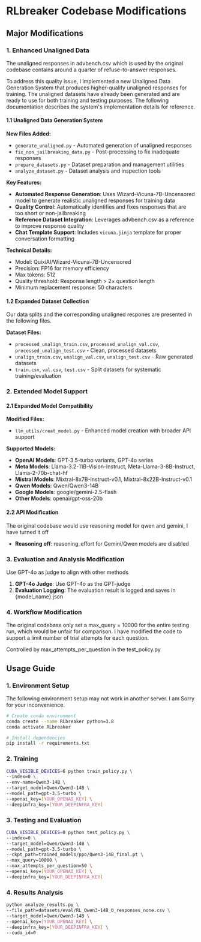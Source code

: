 # RLbreaker Codebase Modifications

## Major Modifications

### 1. Enhanced Unaligned Data

The unaligned responses in advbench.csv which is used by the original codebase contains around a quarter of refuse-to-answer responses.

To address this quality issue, I implemented a new Unaligned Data Generation System that produces higher-quality unaligned responses for training. The unaligned datasets have already been generated and are ready to use for both training and testing purposes. The following documentation describes the system's implementation details for reference.

#### 1.1 Unaligned Data Generation System
**New Files Added:**
- `generate_unaligned.py` - Automated generation of unaligned responses
- `fix_non_jailbreaking_data.py` - Post-processing to fix inadequate responses
- `prepare_datasets.py` - Dataset preparation and management utilities
- `analyze_dataset.py` - Dataset analysis and inspection tools

**Key Features:**
- **Automated Response Generation**: Uses Wizard-Vicuna-7B-Uncensored model to generate realistic unaligned responses for training data
- **Quality Control**: Automatically identifies and fixes responses that are too short or non-jailbreaking
- **Reference Dataset Integration**: Leverages advbench.csv as a reference to improve response quality
- **Chat Template Support**: Includes `vicuna.jinja` template for proper conversation formatting

**Technical Details:**
- Model: QuixiAI/Wizard-Vicuna-7B-Uncensored
- Precision: FP16 for memory efficiency
- Max tokens: 512
- Quality threshold: Response length > 2× question length
- Minimum replacement response: 50 characters

#### 1.2 Expanded Dataset Collection
Our data splits and the corresponding unaligned respones are presented in the following files.

**Dataset Files:**
- `processed_unalign_train.csv`, `processed_unalign_val.csv`, `processed_unalign_test.csv` - Clean, processed datasets
- `unalign_train.csv`, `unalign_val.csv`, `unalign_test.csv` - Raw generated datasets
- `train.csv`, `val.csv`, `test.csv` - Split datasets for systematic training/evaluation

### 2. Extended Model Support

#### 2.1 Expanded Model Compatibility
**Modified Files:**
- `llm_utils/creat_model.py` - Enhanced model creation with broader API support

**Supported Models:**
- **OpenAI Models**: GPT-3.5-turbo variants, GPT-4o series
- **Meta Models**: Llama-3.2-11B-Vision-Instruct, Meta-Llama-3-8B-Instruct, Llama-2-70b-chat-hf
- **Mistral Models**: Mixtral-8x7B-Instruct-v0.1, Mixtral-8x22B-Instruct-v0.1
- **Qwen Models**: Qwen/Qwen3-14B
- **Google Models**: google/gemini-2.5-flash
- **Other Models**: openai/gpt-oss-20b

#### 2.2 API Modification
The original codebase would use reasoning model for qwen and gemini, I have turned it off

- **Reasoning off**: reasoning_effort for Gemini/Qwen models are disabled

### 3. Evaluation and Analysis Modification
Use GPT-4o as judge to align with other methods

1. **GPT-4o Judge**: Use GPT-4o as the GPT-judge
4. **Evaluation Logging**: The evaluation result is logged and saves in {model_name}.json

### 4. Workflow Modification
The original codebase only set a max_query = 10000 for the entire testing run, which would be unfair for comparison. 
I have modified the code to support a limit number of trial attempts for each question.

Controlled by max_attempts_per_question in the test_policy.py

## Usage Guide

### 1. Environment Setup

The following environment setup may not work in another server.
I am Sorry for your inconvenience.

```bash
# Create conda environment
conda create --name RLbreaker python=3.8
conda activate RLbreaker

# Install dependencies
pip install -r requirements.txt
```

### 2. Training

```bash
CUDA_VISIBLE_DEVICES=6 python train_policy.py \
--index=0 \
--env-name=Qwen3-14B \
--target_model=Qwen/Qwen3-14B \
--model_path=gpt-3.5-turbo \
--openai_key=[YOUR_OPENAI_KEY] \
--deepinfra_key=[YOUR_DEEPINFRA_KEY]
```

### 3. Testing and Evaluation

```bash
CUDA_VISIBLE_DEVICES=0 python test_policy.py \
--index=0 \
--target_model=Qwen/Qwen3-14B \
--model_path=gpt-3.5-turbo \
--ckpt_path=trained_models/ppo/Qwen3-14B_final.pt \
--max_query=10000 \
--max_attempts_per_question=50 \
--openai_key=[YOUR_OPENAI_KEY] \
--deepinfra_key=[YOUR_DEEPINFRA_KEY]
```

### 4. Results Analysis

```bash
python analyze_results.py \
--file_path=datasets/eval/RL_Qwen3-14B_0_responses_none.csv \
--target_model=Qwen/Qwen3-14B \
--openai_key=[YOUR_OPENAI_KEY] \
--deepinfra_key=[YOUR_DEEPINFRA_KEY] \
--cuda_id=0
```
